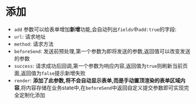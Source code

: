 # 添加

- `add` 参数可以给表单增加**新增**功能,会自动列出`fields`中`add:true`的字段:
- `url`: 请求地址
- `method`: 请求方法
- `beforeSend`: 发送前预处理,第一个参数为即将发送的参数,返回值可以改变发送的参数
- `success`: 请求成功后回调,第一个参数为响应内容,返回值为`true`则刷新当前页面,返回值为`false`提示新增失败
- `render`: **添加了此参数,将不会自动显示表单,而是手动置顶渲染的表单区域内容**,将内容存储在业务state中,在`beforeSend`中返回自定义提交参数即可实现完全定制化添加